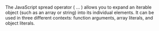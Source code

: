 The JavaScript spread operator ( ... ) allows you to expand an iterable object (such as an array or string) into its individual elements. It can be used in three different contexts: function arguments, array literals, and object literals.
